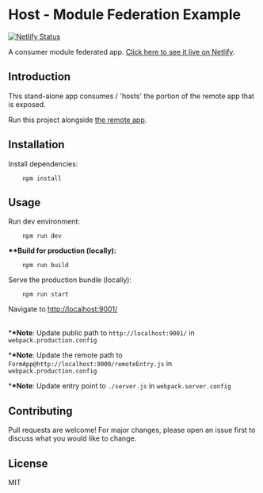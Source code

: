 # Host - Module Federation Example

[![Netlify Status](https://api.netlify.com/api/v1/badges/595adb9f-acb4-4284-84c5-20c9581bc682/deploy-status)](https://app.netlify.com/sites/host-module-federation-example/deploys)

A consumer module federated app. [Click here to see it live on Netlify](https://host-module-federation-example.netlify.app/).

## Introduction

This stand-alone app consumes / 'hosts' the portion of the remote app that is exposed.

Run this project alongside [the remote app](https://github.com/waldronmatt/remote-module-federation-example).

## Installation

Install dependencies:

        npm install

## Usage

Run dev environment:

        npm run dev

**\*\*Build for production (locally):**

        npm run build

Serve the production bundle (locally):

        npm run start

Navigate to [http://localhost:9001/](http://localhost:9001/)

\
\***\*Note**: Update public path to `http://localhost:9001/` in `webpack.production.config`

\***\*Note**: Update the remote path to `FormApp@http://localhost:9000/remoteEntry.js` in `webpack.production.config`

\***\*Note**: Update entry point to `./server.js` in `webpack.server.config`

## Contributing

Pull requests are welcome! For major changes, please open an issue first to discuss what you would like to change.

## License

MIT
